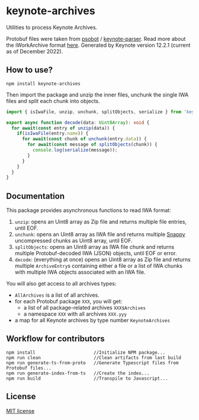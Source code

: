# keynote-archives

Utilities to process Keynote Archives.

Protobuf files were taken from  [psobot](https://github.com/psobot) / [keynote-parser](https://github.com/psobot/keynote-parser).
Read more about the iWorkArchive format [here](https://github.com/obriensp/iWorkFileFormat). Generated by Keynote version 12.2.1 (current as of December 2022).

## How to use?

```
npm install keynote-archives
```

Then import the package and unzip the inner files, unchunk the single IWA files and split each chunk into objects.

```ts
import { isIwaFile, unzip, unchunk, splitObjects, serialize } from 'keynote-archives';

export async function decode(data: Uint8Array): void {
  for await(const entry of unzip(data)) {
    if(isIwaFile(entry.name)) {
      for await(const chunk of unchunk(entry.data)) {
        for await(const message of splitObjects(chunk)) {
          console.log(serialize(message));
        }
      }
    }
  }
}
```

## Documentation

This package provides asynchronous functions to read IWA format:

1. `unzip`: opens an Uint8 array as Zip file and returns multiple file entries, until EOF.
2. `unchunk`: opens an Uint8 array as IWA file and returns multiple [Snappy](https://www.npmjs.com/package/snappy) uncompressed chunks as Uint8 array, until EOF.
3. `splitObjects`: opens an Uint8 array as IWA file chunk and returns multiple Protobuf-decoded IWA (JSON) objects, until EOF or error.
4. `decode`: (everything at once) opens an Uint8 array as Zip file and returns multiple `ArchiveEntry`s containing either a file or a list of IWA chunks with multiple IWA objects associated with an IWA file.

You will also get access to all archives types:

* `AllArchives` is a list of all archives.
* for each Protobuf package `XXX`, you will get:
  * a list of all package-related archives `XXX$Archives`
  * a namespace `XXX` with all archives `XXX.yyy`
* a map for all Keynote archives by type number `KeynoteArchives`

## Workflow for contributors

```
npm install                      //Initialize NPM package...
npm run clean                    //Clean artifacts from last build
npm run generate-ts-from-proto   //Generate Typescript files from Protobuf files...
npm run generate-index-from-ts   //Create the index...
npm run build                    //Transpile to Javascript...
```

## License

[MIT license](LICENSE)
